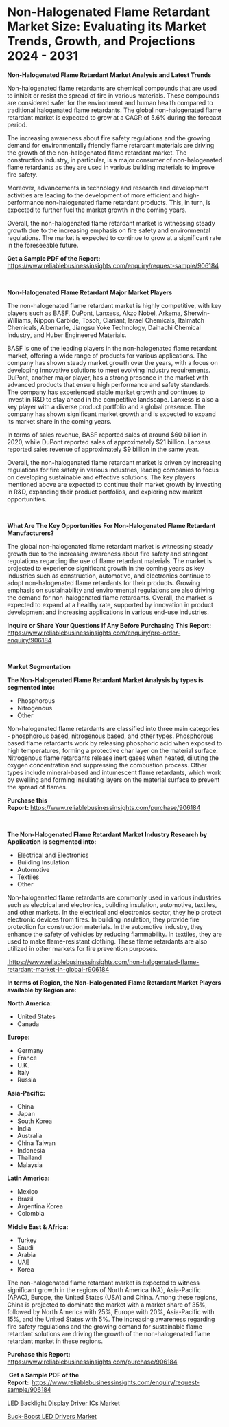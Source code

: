 <p><h1>Non-Halogenated Flame Retardant Market Size: Evaluating its Market Trends, Growth, and Projections 2024 - 2031</h1></p><p><strong>Non-Halogenated Flame Retardant Market Analysis and Latest Trends</strong></p>
<p><p>Non-halogenated flame retardants are chemical compounds that are used to inhibit or resist the spread of fire in various materials. These compounds are considered safer for the environment and human health compared to traditional halogenated flame retardants. The global non-halogenated flame retardant market is expected to grow at a CAGR of 5.6% during the forecast period.</p><p>The increasing awareness about fire safety regulations and the growing demand for environmentally friendly flame retardant materials are driving the growth of the non-halogenated flame retardant market. The construction industry, in particular, is a major consumer of non-halogenated flame retardants as they are used in various building materials to improve fire safety.</p><p>Moreover, advancements in technology and research and development activities are leading to the development of more efficient and high-performance non-halogenated flame retardant products. This, in turn, is expected to further fuel the market growth in the coming years.</p><p>Overall, the non-halogenated flame retardant market is witnessing steady growth due to the increasing emphasis on fire safety and environmental regulations. The market is expected to continue to grow at a significant rate in the foreseeable future.</p></p>
<p><strong>Get a Sample PDF of the Report:&nbsp;</strong> <a href="https://www.reliablebusinessinsights.com/enquiry/request-sample/906184">https://www.reliablebusinessinsights.com/enquiry/request-sample/906184</a></p>
<p>&nbsp;</p>
<p><strong>Non-Halogenated Flame Retardant Major Market Players</strong></p>
<p><p>The non-halogenated flame retardant market is highly competitive, with key players such as BASF, DuPont, Lanxess, Akzo Nobel, Arkema, Sherwin-Williams, Nippon Carbide, Tosoh, Clariant, Israel Chemicals, Italmatch Chemicals, Albemarle, Jiangsu Yoke Technology, Daihachi Chemical Industry, and Huber Engineered Materials.</p><p>BASF is one of the leading players in the non-halogenated flame retardant market, offering a wide range of products for various applications. The company has shown steady market growth over the years, with a focus on developing innovative solutions to meet evolving industry requirements. DuPont, another major player, has a strong presence in the market with advanced products that ensure high performance and safety standards. The company has experienced stable market growth and continues to invest in R&D to stay ahead in the competitive landscape. Lanxess is also a key player with a diverse product portfolio and a global presence. The company has shown significant market growth and is expected to expand its market share in the coming years.</p><p>In terms of sales revenue, BASF reported sales of around $60 billion in 2020, while DuPont reported sales of approximately $21 billion. Lanxess reported sales revenue of approximately $9 billion in the same year.</p><p>Overall, the non-halogenated flame retardant market is driven by increasing regulations for fire safety in various industries, leading companies to focus on developing sustainable and effective solutions. The key players mentioned above are expected to continue their market growth by investing in R&D, expanding their product portfolios, and exploring new market opportunities.</p></p>
<p>&nbsp;</p>
<p><strong>What Are The Key Opportunities For Non-Halogenated Flame Retardant Manufacturers?</strong></p>
<p><p>The global non-halogenated flame retardant market is witnessing steady growth due to the increasing awareness about fire safety and stringent regulations regarding the use of flame retardant materials. The market is projected to experience significant growth in the coming years as key industries such as construction, automotive, and electronics continue to adopt non-halogenated flame retardants for their products. Growing emphasis on sustainability and environmental regulations are also driving the demand for non-halogenated flame retardants. Overall, the market is expected to expand at a healthy rate, supported by innovation in product development and increasing applications in various end-use industries.</p></p>
<p><strong>Inquire or Share Your Questions If Any Before Purchasing This Report:</strong> <a href="https://www.reliablebusinessinsights.com/enquiry/pre-order-enquiry/906184">https://www.reliablebusinessinsights.com/enquiry/pre-order-enquiry/906184</a></p>
<p>&nbsp;</p>
<p><strong>Market Segmentation</strong></p>
<p><strong>The Non-Halogenated Flame Retardant Market Analysis by types is segmented into:</strong></p>
<p><ul><li>Phosphorous</li><li>Nitrogenous</li><li>Other</li></ul></p>
<p><p>Non-halogenated flame retardants are classified into three main categories - phosphorous based, nitrogenous based, and other types. Phosphorous based flame retardants work by releasing phosphoric acid when exposed to high temperatures, forming a protective char layer on the material surface. Nitrogenous flame retardants release inert gases when heated, diluting the oxygen concentration and suppressing the combustion process. Other types include mineral-based and intumescent flame retardants, which work by swelling and forming insulating layers on the material surface to prevent the spread of flames.</p></p>
<p><strong>Purchase this Report:&nbsp;</strong><a href="https://www.reliablebusinessinsights.com/purchase/906184">https://www.reliablebusinessinsights.com/purchase/906184</a></p>
<p>&nbsp;</p>
<p><strong>The Non-Halogenated Flame Retardant Market Industry Research by Application is segmented into:</strong></p>
<p><ul><li>Electrical and Electronics</li><li>Building Insulation</li><li>Automotive</li><li>Textiles</li><li>Other</li></ul></p>
<p><p>Non-halogenated flame retardants are commonly used in various industries such as electrical and electronics, building insulation, automotive, textiles, and other markets. In the electrical and electronics sector, they help protect electronic devices from fires. In building insulation, they provide fire protection for construction materials. In the automotive industry, they enhance the safety of vehicles by reducing flammability. In textiles, they are used to make flame-resistant clothing. These flame retardants are also utilized in other markets for fire prevention purposes.</p></p>
<p><a href="https://www.reliablebusinessinsights.com/non-halogenated-flame-retardant-market-in-global-r906184">&nbsp;https://www.reliablebusinessinsights.com/non-halogenated-flame-retardant-market-in-global-r906184</a></p>
<p><strong>In terms of Region, the Non-Halogenated Flame Retardant Market Players available by Region are:</strong></p>
<p>
    <p> <strong> North America: </strong>
        <ul>
            <li>United States</li>
            <li>Canada</li>
        </ul>
        </p> 
    <p> <strong> Europe: </strong>
        <ul>
            <li>Germany</li>
            <li>France</li>
            <li>U.K.</li>
            <li>Italy</li>
            <li>Russia</li>
        </ul>
        </p> 
    <p> <strong> Asia-Pacific: </strong>
        <ul>
            <li>China</li>
            <li>Japan</li>
            <li>South Korea</li>
            <li>India</li>
            <li>Australia</li>
            <li>China Taiwan</li>
            <li>Indonesia</li>
            <li>Thailand</li>
            <li>Malaysia</li>
        </ul>
        </p> 
    <p> <strong> Latin America: </strong>
        <ul>
            <li>Mexico</li>
            <li>Brazil</li>
            <li>Argentina Korea</li>
            <li>Colombia</li>
        </ul>
        </p> 
    <p> <strong> Middle East & Africa: </strong>
        <ul>
            <li>Turkey</li>
            <li>Saudi</li>
            <li>Arabia</li>
            <li>UAE</li>
            <li>Korea</li>
        </ul>
    </p>
    </p>
<p><p>The non-halogenated flame retardant market is expected to witness significant growth in the regions of North America (NA), Asia-Pacific (APAC), Europe, the United States (USA) and China. Among these regions, China is projected to dominate the market with a market share of 35%, followed by North America with 25%, Europe with 20%, Asia-Pacific with 15%, and the United States with 5%. The increasing awareness regarding fire safety regulations and the growing demand for sustainable flame retardant solutions are driving the growth of the non-halogenated flame retardant market in these regions.</p></p>
<p><strong>Purchase this Report: </strong><a href="https://www.reliablebusinessinsights.com/purchase/906184">https://www.reliablebusinessinsights.com/purchase/906184</a></p>
<p>&nbsp;<strong>Get a Sample PDF of the Report:&nbsp;&nbsp;</strong><a href="https://www.reliablebusinessinsights.com/enquiry/request-sample/906184">https://www.reliablebusinessinsights.com/enquiry/request-sample/906184</a></p>
<p><strong></strong></p>
<p><p><a href="https://github.com/nicoletavirag/Market-Research-Report-List-5/blob/main/led-backlight-display-driver-ics-market.md">LED Backlight Display Driver ICs Market</a></p><p><a href="https://github.com/mauripalmi/Market-Research-Report-List-5/blob/main/buck-boost-led-drivers-market.md">Buck-Boost LED Drivers Market</a></p></p>